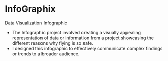 # InfoGraphix
Data Visualization Infographic
- The Infographic project involved creating a visually appealing representation of data or information from a project showcasing the different reasons why flying is so safe.
- I designed this infographic to effectively communicate complex findings or trends to a broader audience.
